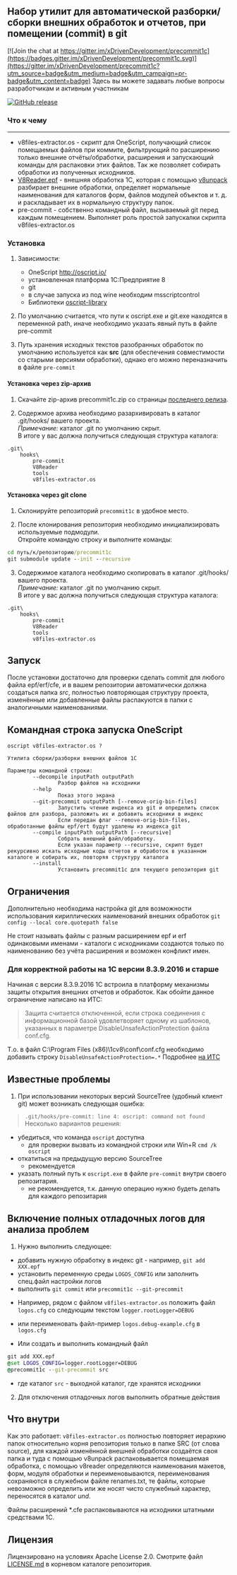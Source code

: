 ## Набор утилит для автоматической разборки/сборки внешних обработок и отчетов, при помещении (commit) в git

[![Join the chat at https://gitter.im/xDrivenDevelopment/precommit1c](https://badges.gitter.im/xDrivenDevelopment/precommit1c.svg)](https://gitter.im/xDrivenDevelopment/precommit1c?utm_source=badge&utm_medium=badge&utm_campaign=pr-badge&utm_content=badge) Здесь вы можете задавать любые вопросы разработчикам и активным участникам

[![GitHub release](https://img.shields.io/github/release/xDrivenDevelopment/precommit1c.svg)](https://github.com/xDrivenDevelopment/precommit1c/releases)

### Что к чему
----
* v8files-extractor.os - скрипт для OneScript, получающий список помещаемых файлов при коммите, фильтрующий по расширению только внешние отчёты/обработки, расширения и запускающий команды для распаковки этих файлов. Так же позволяет собирать обработки из полученных исходников.
* [V8Reader.epf](http://infostart.ru/public/106310/) - внешняя обработка 1С, которая с помощью  [v8unpack](http://svn2.assembla.com/svn/V8Unpack/track/) разбирает внешние обработки, определяет нормальные  наименования для каталогов форм, файлов модулей объектов и т. д. и раскладывает их в нормальную структуру папок.
* pre-commit - собственно командный файл, вызываемый git перед каждым помещением. Выполняет роль простой запускалки скрипта v8files-extractor.os

### Установка

1. Зависимости:
    * OneScript http://oscript.io/
    * установленная платформа 1С:Предприятие 8
    * git
    * в случае запуска из под wine необходим msscriptcontrol
    * Библиотеки [oscript-library]( https://github.com/EvilBeaver/oscript-library)

2. По умолчанию считается, что пути к oscript.exe и git.exe находятся в переменной path, иначе необходимо указать явный путь в файле pre-commit

3. Путь хранения исходных текстов разобранных обработок по умолчанию используется как **src** (для обеспечения совместимости со старыми версиями обработки), однако его можно переназначить в файле `pre-commit`

#### Установка через zip-архив

1. Скачайте zip-архив precommit1c.zip со страницы [последнего релиза](https://github.com/xDrivenDevelopment/precommit1c/releases/latest).

2. Содержмое архива необходимо разархивировать в каталог .git/hooks/ вашего проекта.  
*Примечание:* каталог .git по умолчанию скрыт.  
В итоге у вас должна получиться следующая структура каталога:
```
.git\
    hooks\
        pre-commit
        V8Reader
        tools
        v8files-extractor.os
```

#### Установка через git clone

1. Склонируйте репозиторий `precommit1c` в удобное место.

2. После клонирования репозитория необходимо инициализировать используемые подмодули.  
Откройте командую строку и выполните команды:
```cmd
cd путь/к/репозиторию/precommit1c
git submodule update --init --recursive
```

3. Cодержимое каталога необходимо скопировать в каталог .git/hooks/ вашего проекта.  
*Примечание:* каталог .git по умолчанию скрыт.  
В итоге у вас должна получиться следующая структура каталога:
```
.git\
    hooks\
        pre-commit
        V8Reader
        tools
        v8files-extractor.os
```

## Запуск

После установки достаточно для проверки сделать commit для любого файла epf/erf/cfe, и в вашем репозитории автоматически должна создаться папка *src*, полностью повторяющая структуру проекта, изменённые или добавленные файлы распакуются в папки с аналогичными наименованиями.

## Командная строка запуска OneScript

```
oscript v8files-extractor.os ?

Утилита сборки/разборки внешних файлов 1С

Параметры командной строки:
        --decompile inputPath outputPath
                Разбор файлов на исходники
        --help
                Показ этого экрана
        --git-precommit outputPath [--remove-orig-bin-files]
                Запустить чтение индекса из git и определить список файлов для разбора, разложить их и добавить исходники в индекс
                Если передан флаг --remove-orig-bin-files, обработанные файлы epf/ert будут удалены из индекса git
        --compile inputPath outputPath [--recursive]
                Собрать внешний файл/обработку.
                Если указан параметр --recursive, скрипт будет рекурсивно искать исходные коды отчетов и обработок в указанном каталоге и собирать их, повторяя структуру каталога
        --install
                Установить precommit1c для текущего репозитория git                
```

## Ограничения

Дополнительно необходима настройка git для возможности использования кириллических наименований внешних обработок `git config --local core.quotepath false`

Не стоит называть файлы с разным расширением epf и erf одинаковыми именами - каталоги с исходниками создаются только по наименованию без учёта расширения и возможен конфликт имен.

### Для корректной работы на 1С версии 8.3.9.2016 и старше

Начиная с версии 8.3.9.2016 1С встроила в платформу механизмы защиты открытия внешних отчетов и обработок. Как обойти данное ограничение написано на ИТС:
> Защита считается отключенной, если строка соединения с информационной базой удовлетворяет одному из шаблонов, указанных в параметре DisableUnsafeActionProtection файла conf.cfg.

Т.о. в файл C:\Program Files (x86)\1cv8\conf\conf.cfg необходимо добавить строку `DisableUnsafeActionProtection=.*`
Подробнее [на ИТС](http://its.1c.ru/db/v838doc#bookmark:dev:TI000001873)

## Известные проблемы

1. При использовании некоторых версий SourceTree (удобный клиент git) может возникать следующая ошибка:
>`.git/hooks/pre-commit: line 4: oscript: command not found`
Несколько вариантов решения:
+ убедиться, что команда `oscript` доступна
  + для проверки вызвать из командной строки или Win+R `cmd /k oscript`
+ откатиться на предыдущую версию SourceTree
  + рекомендуется
+ указать полный путь к `oscript.exe` в файле `pre-commit` внутри своего репозитария.
  + не рекомендуется, т.к. данную операцию нужно будеть делать для каждого репозитария

## Включение полных отладочных логов для анализа проблем

1. Нужно выполнить следующее:

  * добавить нужную обработку в индекс git - например, `git add XXX.epf`
  * установить переменную среды `LOGOS_CONFIG` или заполнить спец.файл настройки логов 
  * выполнить `git commit` или `precommit1c --git-precommit`

+ Например, рядом с файлом `v8files-extractor.os` положить файл `logos.cfg` со следующим текстом `logger.rootLogger=DEBUG`

+ или переименовать файл-пример `logos.debug-example.cfg` в `logos.cfg`

* Или создать и выполнить командный файл
```bat
git add XXX.epf
@set LOGOS_CONFIG=logger.rootLogger=DEBUG
@precommit1c --git-precommit src
```

  * где каталог `src` - выходной каталог, где хранятся исходники

2. Для отключения отладочных логов выполнить обратные действия
## Что внутри

Как это работает: `v8files-extractor.os` полностью повторяет иерархию папок относительно корня репозитория только в папке SRC (от слова source), для каждой изменённой внешней обработки создаётся своя папка и туда с помощью v8unpack распаковывается помещаемая обработка, с помощью v8reader определяются наименования макетов, форм, модуля обработки и переименовываются, переименования сохраняются в служебном файле renames.txt, те файлы, которые невозможно определить или же носят чисто служебный характер, переносятся в каталог *und*.

Файлы расширений *.cfe распаковываются на исходники штатными средствами 1С.

## Лицензия

Лицензировано на условиях Apache License 2.0. Смотрите файл [LICENSE.md](LICENSE.md) в корневом каталоге репозитория.
